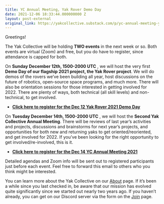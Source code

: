 ```yaml
---
title: YC Annual Meeting, Yak Rover Demo Day
date: 2021-12-06 18:33:44.000000000 Z
layout: post-external
original_link: https://yakcollective.substack.com/p/yc-annual-meeting-yak-rover-demo
---
```


Greetings!

The Yak Collective will be holding **TWO events** in the next week or so. Both events are virtual (Zoom) and free, but you do have to register, since attendance is capped for both.

On **Sunday December 12th, 1500-2000 UTC** , we will host the very first **Demo Day of our flagship 2021 project, the Yak Rover project**. We will do demos of the rovers we’ve been building all year, host discussions on the future of robotics, open-source space programs, and much more. There will also be orientation sessions for those interested in getting involved for 2022. There are plenty of ways, both technical (all skill levels) and non-technical, to get involved.

- **[Click here to register for the Dec 12 Yak Rover 2021 Demo Day](https://www.eventbrite.com/e/yak-rover-demo-day-tickets-210102992707)**

On **Tuesday December 14th, 1500-2000 UTC** , we will host the **Second Yak Collective Annual Meeting**. There will be reviews of last year’s activities and projects, discussions and brainstorms for next year’s projects, and opportunities for both new and returning yaks to get oriented/reoriented, and get involved for 2022. If you’ve been looking for the right opportunity to get involved/re-involved, this is it.

- **[Click here to register for the Dec 14 YC Annual Meeting 2021](https://www.eventbrite.com/e/yak-collective-annual-meeting-2021-tickets-210108709807)**

Detailed agendas and Zoom info will be sent out to registered participants just before each event. Feel free to forward this email to others who you think might be interested.

You can learn more about the Yak Collective on our [About](https://www.yakcollective.org/about/) page. If it’s been a while since you last checked in, be aware that our mission has evolved quite significantly since we started out nearly two years ago. If you haven’t already, you can get on our Discord server via the form on the [Join](https://www.yakcollective.org/join/) page.

